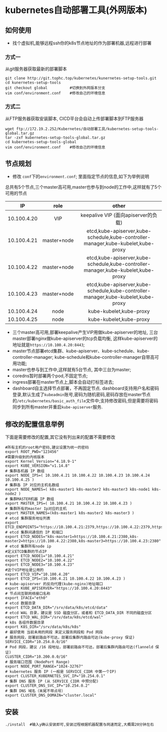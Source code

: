 # kubernetes自动部署工具(外网版本)

## 如何使用
* 找个虚拟机,能够远程ssh你的k8s节点地址的作为部署机器,远程进行部署


### 方式一

从git服务器获取最新的部署脚本

```
git clone http://git.tophc.top/kubernetes/kunernetes-setup-tools.git 
cd kunernetes-setup-tools
git checkout global          #切换到外网版本分支
vim conf/environment.conf    #修改自己的环境信息
```


### 方式二

从FTP服务器获取安装脚本, CICD平台会自动上传部署脚本到FTP服务器

```
wget ftp://172.19.2.252/Kubernetes/自动部署工具/kubernetes-setup-tools-global.tar.gz
tar -zxf kubernetes-setup-tools-global.tar.gz
cd kubernetes-setup-tools-global
vim conf/environment.conf    #修改自己的环境信息
```

## 节点规划

* 修改 `conf`下的`environment.conf`; 里面指定节点的信息,如下为举例说明

总共有5个节点,三个master高可用,master也参与到node的工作中,这样就有了5个可用的节点

| IP | role | other |
| :-: | :-: | :-: |
| 10.100.4.20 | VIP | keepalive VIP (面向apiserver的负载) |
| 10.100.4.21 | master+node | etcd,kube-apiserver,kube-schedule,kube-controller-manager,kube-kubelet,kube-proxy |
| 10.100.4.22 | master+node | etcd,kube-apiserver,kube-schedule,kube-controller-manager,kube-kubelet,kube-proxy |
| 10.100.4.23 | master+node | etcd,kube-apiserver,kube-schedule,kube-controller-manager,kube-kubelet,kube-proxy |
| 10.100.4.24 | node | kube-kubelet,kube-proxy |
| 10.100.4.25 | node | kube-kubelet,kube-proxy |


* 三个master高可用,部署keepalive产生VIP用做kube-apiserver的地址, 三台master部署nginx做kube-apiserver的tcp负载均衡, 这样kube-apiserver的地址就是`https://10.100.4.20:8443`;
* master节点部署etcd集群、kube-apiserver、kube-schedule、kube-controller-manager; kube-schedule和kube-controller-manager自带高可用功能;
* master也参与到工作中,这样就有5台节点, 其中三台为master;
* coredns暂时部署两个pod,不固定节点;
* ingress部署在master节点上,脚本会自动打标签进去;
* dashboard自主选择节点部署，不再固定节点. dashboard支持用户名和密码登录,默认生成了`kubeadmin`账号,密码为随机密码,密码存放在master节点的`/etc/kubernetes/basic_auth_file`文件中;支持修改密码,但是需要将密码同步到所有master并重启`kube-apiserver`服务.


## 修改的配置信息举例

下面是需要修改的配置,其它没有列出来的配置不需要修改

```
#所有主机的root用户密码,建议设置为统一的密码
export ROOT_PWD="123456"
#需要升级到的内核版本
export Kernel_Version="4.18.9-1"
export KUBE_VERSION="v1.14.8"
# 集群各机器 IP 数组
export NODE_IPS=( 10.100.4.21 10.100.4.22 10.100.4.23 10.100.4.24 10.100.4.25 )
# 集群各 IP 对应的主机名数组
export NODE_NAMES=( k8s-master1 k8s-master2 k8s-master3 k8s-node1 k8s-node2 )
# 集群MASTER机器 IP 数组
export MASTER_IPS=( 10.100.4.21 10.100.4.22 10.100.4.23 )
# 集群所有的master Ip对应的主机
export MASTER_NAMES=(k8s-master1 k8s-master2 k8s-master3 )
# etcd 集群服务地址列表 
export ETCD_ENDPOINTS="https://10.100.4.21:2379,https://10.100.4.22:2379,https://10.100.4.23:2379"
# etcd 集群间通信的 IP 和端口
export ETCD_NODES="k8s-master1=https://10.100.4.21:2380,k8s-master2=https://10.100.4.22:2380,k8s-master3=https://10.100.4.23:2380"
# etcd 集群所有node ip
#定义ETCD集群的节点IP
export ETCD_NODE1="10.100.4.21"
export ETCD_NODE2="10.100.4.22"
export ETCD_NODE3="10.100.4.23"
#这个VIP地址是公用的
export ETCD_VIP="10.100.4.20"   
export ETCD_IPS=(10.100.4.21 10.100.4.22 10.100.4.23 )
# kube-apiserver 的反向代理(kube-nginx)地址端口
export KUBE_APISERVER="https://10.100.4.20:8443"
# 节点间互联网络接口名称
export IFACE="eth0"
# etcd 数据目录
export ETCD_DATA_DIR="/srv/data/k8s/etcd/data"
# etcd WAL 目录，建议是 SSD 磁盘分区，或者和 ETCD_DATA_DIR 不同的磁盘分区
export ETCD_WAL_DIR="/srv/data/k8s/etcd/wal"
# k8s 各组件数据目录
export K8S_DIR="/srv/data/k8s/k8s"
# 最好使用 当前未用的网段 来定义服务网段和 Pod 网段
# 服务网段，部署前路由不可达，部署后集群内路由可达(kube-proxy 保证)
SERVICE_CIDR="10.254.0.0/16"
# Pod 网段，建议 /16 段地址，部署前路由不可达，部署后集群内路由可达(flanneld 保证)
CLUSTER_CIDR="10.200.0.0/16"
# 服务端口范围 (NodePort Range)
export NODE_PORT_RANGE="1024-32767"
# kubernetes 服务 IP (一般是 SERVICE_CIDR 中第一个IP)
export CLUSTER_KUBERNETES_SVC_IP="10.254.0.1"
# 集群 DNS 服务 IP (从 SERVICE_CIDR 中预分配)
export CLUSTER_DNS_SVC_IP="10.254.0.2"
# 集群 DNS 域名（末尾不带点号）
export CLUSTER_DNS_DOMAIN="cluster.local"
```

## 安装

```
./install  #输入y确认安装即可,安装过程根据机器配置与网速而定,大概需20分钟左右
```
